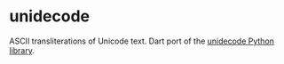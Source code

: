 # unidecode

ASCII transliterations of Unicode text. Dart port of the [unidecode Python library](https://pypi.org/project/Unidecode/).
